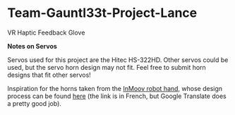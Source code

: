 Team-Gauntl33t-Project-Lance
============================

VR Haptic Feedback Glove

**Notes on Servos**

Servos used for this project are the Hitec HS-322HD. Other servos could be used, but the servo horn design may not fit. Feel free to submit horn designs that fit other servos!

Inspiration for the horns taken from the [InMoov robot hand](http://www.thingiverse.com/thing:17773/#instructions), whose design process can be found [here](http://funlab.fr/funwiki/doku.php?id=projets:construction_du_robot_inmouv) (the link is in French, but Google Translate does a pretty good job).
